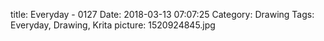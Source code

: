 title: Everyday - 0127
Date: 2018-03-13 07:07:25
Category: Drawing
Tags: Everyday, Drawing, Krita
picture: 1520924845.jpg
